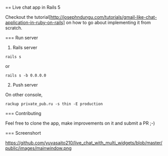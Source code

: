 == Live chat app in Rails 5

Checkout the tutorial[http://josephndungu.com/tutorials/gmail-like-chat-application-in-ruby-on-rails] on how to go about implementing it from scratch.

=== Run server

1. Rails server

``` shell
rails s
```

or 

``` shell
rails s -b 0.0.0.0
```

2. Push server

On other console, 

``` shell
rackup private_pub.ru -s thin -E production
```

=== Contributing

Feel free to clone the app, make improvements on it and submit a PR ;-)

=== Screenshort

https://github.com/yuyasaito210/live_chat_with_multi_widgets/blob/master/public/images/mainwindow.png